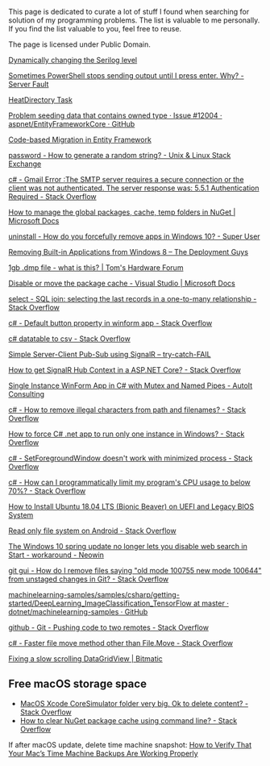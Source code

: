 This page is dedicated to curate a lot of stuff I found when searching for solution of my programming problems.
The list is valuable to me personally.
If you find the list valuable to you, feel free to reuse.

The page is licensed under Public Domain.

[Dynamically changing the Serilog level](https://nblumhardt.com/2014/10/dynamically-changing-the-serilog-level/)

[Sometimes PowerShell stops sending output until I press enter. Why? - Server Fault](https://serverfault.com/a/205898)

[HeatDirectory Task](http://wixtoolset.org/documentation/manual/v3/msbuild/task_reference/heatdirectory.html)

[Problem seeding data that contains owned type · Issue #12004 · aspnet/EntityFrameworkCore · GitHub](https://github.com/aspnet/EntityFrameworkCore/issues/12004)

[Code-based Migration in Entity Framework](https://www.entityframeworktutorial.net/code-first/code-based-migration-in-code-first.aspx)

[password - How to generate a random string? - Unix &amp; Linux Stack Exchange](https://unix.stackexchange.com/a/230676)

[c# - Gmail Error :The SMTP server requires a secure connection or the client was not authenticated. The server response was: 5.5.1 Authentication Required - Stack Overflow](https://stackoverflow.com/a/20906573)

[How to manage the global packages, cache, temp folders in NuGet | Microsoft Docs](https://docs.microsoft.com/en-us/nuget/consume-packages/managing-the-global-packages-and-cache-folders)

[uninstall - How do you forcefully remove apps in Windows 10? - Super User](https://superuser.com/a/942419)

[Removing Built-in Applications from Windows 8 &#8211; The Deployment Guys](https://blogs.technet.microsoft.com/deploymentguys/2012/10/25/removing-built-in-applications-from-windows-8/)

[1gb .dmp file - what is this? | Tom&#039;s Hardware Forum](https://forums.tomshardware.com/threads/1gb-dmp-file-what-is-this.2849126/)

[Disable or move the package cache - Visual Studio | Microsoft Docs](https://docs.microsoft.com/en-us/visualstudio/install/disable-or-move-the-package-cache?view=vs-2017)

[select - SQL join: selecting the last records in a one-to-many relationship - Stack Overflow](https://stackoverflow.com/a/2111420)

[c# - Default button property in winform app - Stack Overflow](https://stackoverflow.com/a/4280232)

[c# datatable to csv - Stack Overflow](https://stackoverflow.com/a/4959869)

[Simple Server-Client Pub-Sub using SignalR &#8211; try-catch-FAIL](https://www.trycatchfail.com/2015/04/06/simple-server-client-pub-sub-using-signalr/)

[How to get SignalR Hub Context in a ASP.NET Core? - Stack Overflow](https://stackoverflow.com/a/46319153)

[Single Instance WinForm App in C# with Mutex and Named Pipes - AutoIt Consulting](https://www.autoitconsulting.com/site/development/single-instance-winform-app-csharp-mutex-named-pipes/)

[c# - How to remove illegal characters from path and filenames? - Stack Overflow](https://stackoverflow.com/a/23182807)

[How to force C# .net app to run only one instance in Windows? - Stack Overflow](https://stackoverflow.com/a/184143)

[c# - SetForegroundWindow doesn&#39;t work with minimized process - Stack Overflow](https://stackoverflow.com/a/27449582)

[c# - How can I programmatically limit my program&#39;s CPU usage to below 70%? - Stack Overflow](https://stackoverflow.com/a/27162528)

[How to Install Ubuntu 18.04 LTS (Bionic Beaver) on UEFI and Legacy BIOS System](https://www.itzgeek.com/how-tos/linux/ubuntu-how-tos/how-to-install-ubuntu-18-04-lts-bionic-beaver-on-uefi-and-legacy-bios-system.html)

[Read only file system on Android - Stack Overflow](https://stackoverflow.com/questions/6066030/read-only-file-system-on-android)

[The Windows 10 spring update no longer lets you disable web search in Start - workaround - Neowin](https://www.neowin.net/news/the-windows-10-spring-update-no-longer-lets-you-disable-web-search-in-start/)

[git gui - How do I remove files saying &quot;old mode 100755 new mode 100644&quot; from unstaged changes in Git? - Stack Overflow](https://stackoverflow.com/a/1257613/2640559)

[machinelearning-samples/samples/csharp/getting-started/DeepLearning_ImageClassification_TensorFlow at master · dotnet/machinelearning-samples · GitHub](https://github.com/dotnet/machinelearning-samples/tree/master/samples/csharp/getting-started/DeepLearning_ImageClassification_TensorFlow)

[github - Git - Pushing code to two remotes - Stack Overflow](https://stackoverflow.com/a/14290145/2640559)

[c# - Faster file move method other than File.Move - Stack Overflow](https://stackoverflow.com/a/18987514)

[Fixing a slow scrolling DataGridView \| Bitmatic](http://bitmatic.com/c/fixing-a-slow-scrolling-datagridview)

## Free macOS storage space

- [MacOS Xcode CoreSimulator folder very big. Ok to delete content? - Stack Overflow](https://stackoverflow.com/a/36305450)
- [How to clear NuGet package cache using command line? - Stack Overflow](https://stackoverflow.com/a/34935038)

If after macOS update, delete time machine snapshot:
[How to Verify That Your Mac&#8217;s Time Machine Backups Are Working Properly ](https://www.howtogeek.com/292197/how-to-verify-that-your-macs-time-machine-backups-are-working-properly/)


